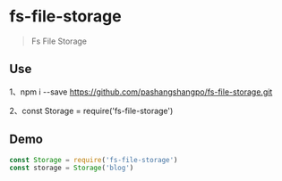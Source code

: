 # fs-file-storage

> Fs File Storage

## Use

1、npm i --save https://github.com/pashangshangpo/fs-file-storage.git

2、const Storage = require('fs-file-storage')

## Demo

```js
const Storage = require('fs-file-storage')
const storage = Storage('blog')
```

